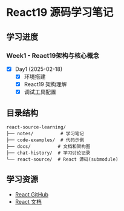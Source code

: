 # React19 源码学习笔记

## 学习进度
### Week1 - React19架构与核心概念
- [x] Day1 (2025-02-18)
  - [x] 环境搭建
  - [x] React19 架构理解
  - [x] 调试工具配置

## 目录结构
```
react-source-learning/
├── notes/          # 学习笔记
├── code-examples/  # 代码示例
├── docs/          # 文档和架构图
├── chat-history/  # 学习讨论记录
└── react-source/  # React 源码(submodule)
```

## 学习资源
- [React GitHub](https://github.com/facebook/react)
- [React 文档](https://react.dev/)